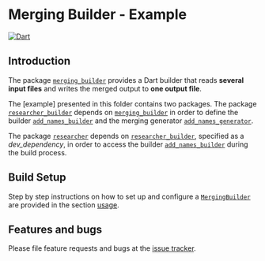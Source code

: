 # Merging Builder - Example

[![Dart](https://github.com/simphotonics/merging_builder/actions/workflows/dart.yml/badge.svg)](https://github.com/simphotonics/merging_builder/actions/workflows/dart.yml)

## Introduction

The package [`merging_builder`][merging_builder] provides a Dart builder that reads **several input files** and writes the merged output to **one output file**.

The [example] presented in this folder contains two packages. The package [`researcher_builder`][researcher_builder] depends on [`merging_builder`][merging_builder] in order to define the builder [`add_names_builder`][add_names_builder] and the merging generator [`add_names_generator`][add_names_generator].

The package [`researcher`][researcher] depends on [`researcher_builder`][researcher_builder], specified as a *dev_dependency*, in order to access the builder [`add_names_builder`][add_names_builder] during the build process.

## Build Setup

Step by step instructions on how to set up and configure a [`MergingBuilder`][MergingBuilder] are provided in
the section [usage].


## Features and bugs
Please file feature requests and bugs at the [issue tracker].

[add_names_builder]: https://github.com/simphotonics/merging_builder_example/blob/researcher_builder/lib/builder.dart

[add_names_generator]: https://github.com/simphotonics/merging_builder_example/blob/researcher_builder/lib/generators/add_names_generator.dart

[builder]: https://github.com/dart-lang/build

[issue tracker]: https://github.com/simphotonics/merging_builder_example/issues

[merging_builder]: https://pub.dev/packages/merging_builder

[MergingBuilder]: https://pub.dev/documentation/merging_builder/latest/merging_builder/MergingBuilder-class.html

[researcher]: https://github.com/simphotonics/merging_builder_example/blob/example/researcher

[researcher_builder]: https://github.com/simphotonics/merging_builder_example/blob/example/researcher_builder

[usage]: https://github.com/simphotonics/merging_builder#usage
